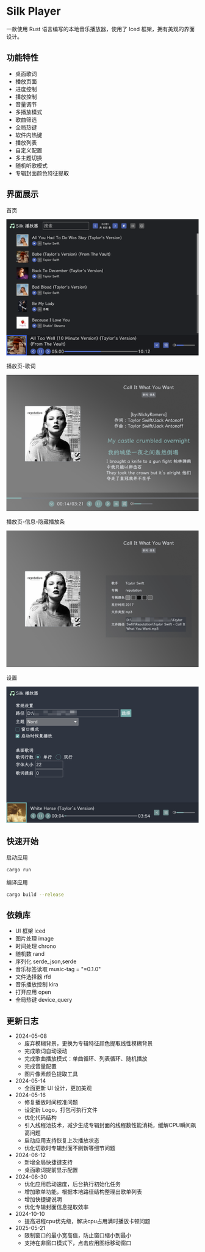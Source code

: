 # Silk Player

一款使用 Rust 语言编写的本地音乐播放器，使用了 Iced 框架，拥有美观的界面设计。

## 功能特性

- 桌面歌词
- 播放页面
- 进度控制
- 播放控制
- 音量调节
- 多播放模式
- 歌曲筛选
- 全局热键
- 软件内热键
- 播放列表
- 自定义配置
- 多主题切换
- 随机听歌模式
- 专辑封面颜色特征提取

## 界面展示

首页

![image-20240705172849450](./png/image-20240705172849450.png)



播放页-歌词

![image-20240705173141809](./png/image-20240705173141809.png)



播放页-信息-隐藏播放条

![image-20240705173223529](./png/image-20240705173223529.png)



设置

![image-20240705173323511](./png/image-20240705173323511.png)







## 快速开始

启动应用

```sh
cargo run
```

编译应用

```sh
cargo build --release
```

## 依赖库

- UI 框架 iced
- 图片处理 image
- 时间处理 chrono
- 随机数 rand
- 序列化 serde_json,serde
- 音乐标签读取 music-tag = "=0.1.0"
- 文件选择器 rfd
- 音乐播放控制 kira
- 打开应用 open
- 全局热键 device_query

## 更新日志

- 2024-05-08 
	- 废弃模糊背景，更换为专辑特征颜色提取线性模糊背景
	- 完成歌词自动滚动
	- 完成歌曲播放模式：单曲循环、列表循环、随机播放
	- 完成音量配置
	- 图片像素颜色提取工具
- 2024-05-14
	- 全面更新 UI 设计，更加美观
- 2024-05-16
	- 修复播放时间校准问题
	- 设定新 Logo，打包可执行文件
	- 优化代码结构
	- 引入线程池技术，减少生成专辑封面的线程数性能消耗，缓解CPU瞬间飙高问题
	- 启动应用支持恢复上次播放状态
	- 优化切歌时专辑封面不刷新等细节问题
- 2024-06-12
	- 新增全局快捷键支持
	- 桌面歌词提前显示配置
- 2024-08-30
  - 优化应用启动速度，后台执行初始化任务
  - 增加歌单功能，根据本地路径结构整理出歌单列表
  - 增加快捷键说明
  - 优化专辑封面信息提取效率
- 2024-10-10
  - 提高进程cpu优先级，解决cpu占用满时播放卡顿问题
- 2025-05-21
	- 限制窗口的最小宽高值，防止窗口缩小到最小
	- 支持在非窗口模式下，点击应用图标移动窗口